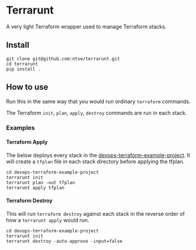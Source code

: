 # Terrarunt

A very light Terraform wrapper used to manage Terraform stacks.

## Install

```shell
git clone git@github.com:ntse/terrarunt.git
cd terrarunt
pip install .
```

## How to use

Run this in the same way that you would run ordinary `terraform` commands.

The Terraform `init`, `plan`, `apply`, `destroy` commands are run in each stack.

### Examples

#### Terraform Apply

The below deploys every stack in the [devops-terraform-example-project](https://github.com/UKHSA-Internal/devops-terraform-example-project). It will create a `tfplan` file in each stack directory before applying the tfplan.

```shell
cd devops-terraform-example-project
terrarunt init
terrarunt plan -out tfplan
terrarunt apply tfplan
```

#### Terraform Destroy

This will run `terraform destroy` against each stack in the reverse order of how a `terrarunt apply` would run.

```shell
cd devops-terraform-example-project
terrarunt init
terrarunt destroy -auto-approve -input=false
```
